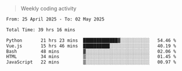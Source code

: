 > Weekly coding activity
<!--START_SECTION:waka-->

```txt
From: 25 April 2025 - To: 02 May 2025

Total Time: 39 hrs 16 mins

Python       21 hrs 23 mins  █████████████▓░░░░░░░░░░░   54.46 %
Vue.js       15 hrs 46 mins  ██████████░░░░░░░░░░░░░░░   40.19 %
Bash         48 mins         ▓░░░░░░░░░░░░░░░░░░░░░░░░   02.06 %
HTML         34 mins         ▒░░░░░░░░░░░░░░░░░░░░░░░░   01.45 %
JavaScript   22 mins         ▒░░░░░░░░░░░░░░░░░░░░░░░░   00.97 %
```

<!--END_SECTION:waka-->
